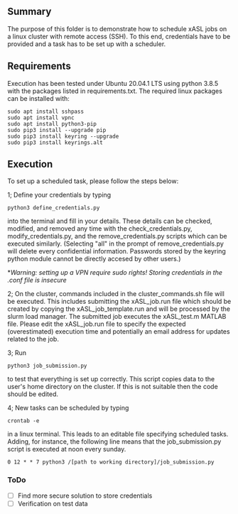 ## Summary
The purpose of this folder is to demonstrate how to schedule xASL jobs on a linux cluster with remote access (SSH). To this end, credentials have to be provided and a task has to be set up with a scheduler.

## Requirements
Execution has been tested under Ubuntu 20.04.1 LTS using python 3.8.5 with the packages listed in requirements.txt. The required linux packages can be installed with:

```
sudo apt install sshpass
sudo apt install vpnc
sudo apt install python3-pip
sudo pip3 install --upgrade pip
sudo pip3 install keyring --upgrade
sudo pip3 install keyrings.alt
```

## Execution
To set up a scheduled task, please follow the steps below:

1; Define your credentials by typing
```
python3 define_credentials.py
```
into the terminal and fill in your details. These details can be checked, modified, and removed any time with the check_credentials.py, modify_credentials.py, and the remove_credentials.py scripts which can be executed similarly. (Selecting "all" in the prompt of remove_credentials.py will delete every confidential information. Passwords stored by the keyring python module cannot be directly accesed by other users.)

**Warning: setting up a VPN require sudo rights! Storing credentials in the *.conf file is insecure**

2; On the cluster, commands included in the cluster_commands.sh file will be executed. This includes submitting the xASL_job.run file which should be created by copying the xASL_job_template.run and will be processed by the slurm load manager. The submitted job executes the xASL_test.m MATLAB file. Please edit the xASL_job.run file to specify the expected (overestimated) execution time and potentially an email address for updates related to the job.

3; Run
```
python3 job_submission.py
```
to test that everything is set up correctly. This script copies data to the user's home directory on the cluster. If this is not suitable then the code should be edited.

4; New tasks can be scheduled by typing
```
crontab -e
```
in a linux terminal. This leads to an editable file specifying scheduled tasks. Adding, for instance, the following line means that the job_submission.py script is executed at noon every sunday.
```
0 12 * * 7 python3 /[path to working directory]/job_submission.py
```

### ToDo
- [ ] Find more secure solution to store credentials
- [ ] Verification on test data
